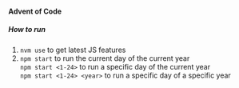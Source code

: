 #### Advent of Code

##### How to run

1. `nvm use` to get latest JS features
2. `npm start` to run the current day of the current year<br>
   `npm start <1-24>` to run a specific day of the current year<br>
   `npm start <1-24> <year>` to run a specific day of a specific year
